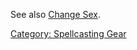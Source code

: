 See also [Change Sex](Change_Sex "wikilink").

[Category: Spellcasting Gear](Category:_Spellcasting_Gear "wikilink")
